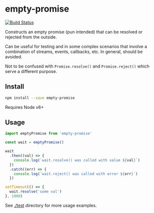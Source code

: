 # empty-promise

[![Build Status](https://travis-ci.org/blockai/empty-promise.svg?branch=master)](https://travis-ci.org/blockai/empty-promise)

Constructs an empty promise (pun intended) that can be resolved or
rejected from the outside.

Can be useful for testing and in some complex scenarios that involve a
combination of streams, events, callbacks, etc. In general, should be
avoided.

Not to be confused with `Promise.resolve()` and `Promise.reject()` which
serve a different purpose.

## Install

```bash
npm install --save empty-promise
```

Requires Node v6+

## Usage

```javascript
import emptyPromise from 'empty-promise'

const wait = emptyPromise()

wait
  .then((val) => {
    console.log(`wait.resolve() was called with value ${val}`)
  })
  .catch((err) => {
    console.log(`wait.reject() was called with error ${err}`)
  })

setTimeout(() => {
  wait.resolve('some val')
}, 1000)
```

See [./test](./test) directory for more usage examples.